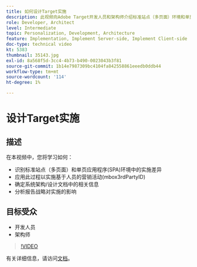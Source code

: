 ```yaml
---
title: 如何设计Target实施
description: 此视频向Adobe Target开发人员和架构师介绍标准站点（多页面）环境和单页应用程序(SPA)环境中的实施差异。 了解如何应用此过程来实施基于人员的活动(mbox3rdPartyID)、识别系统架构/设计文档中的相关信息，以及分析报告策略以了解实施影响。
role: Developer, Architect
level: Intermediate
topic: Personalization, Development, Architecture
feature: Implementation, Implement Server-side, Implement Client-side
doc-type: technical video
kt: 5383
thumbnail: 35143.jpg
exl-id: 8a568f5d-3cc4-4b73-b490-0023043b3f81
source-git-commit: 1b14e7987309bc4104fa842558861eeedb0ddb44
workflow-type: tm+mt
source-wordcount: '114'
ht-degree: 1%

---
```


# 设计Target实施

## 描述

在本视频中，您将学习如何：

* 识别标准站点（多页面）和单页应用程序(SPA)环境中的实施差异
* 应用此过程以实施基于人员的营销活动(mbox3rdPartyID)
* 确定系统架构/设计文档中的相关信息
* 分析报告战略对实施的影响

## 目标受众

* 开发人员
* 架构师

>[!VIDEO](https://video.tv.adobe.com/v/35143/?quality=12)

有关详细信息，请访问[文档](https://experienceleague.adobe.com/docs/target/using/implement-target/implementing-target.html?lang=en)。

